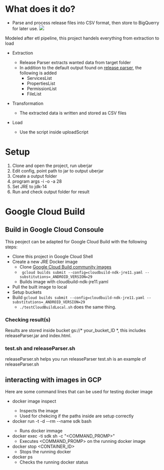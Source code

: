 # What does it do?
- Parse and process release files into CSV format, then store to BigQuerry for later use.
![](https://user-images.githubusercontent.com/22556115/116009384-32db2200-a5ce-11eb-87dc-e0aa025849b7.jpg)

Modeled after etl pipeline, this project handels everything from extraction to load

* Extraction
	* Release Parser extracts wanted data from target folder
	* In addition to the default output found on [release parser](https://android.googlesource.com/platform/cts/+/refs/heads/master/tools/release-parser/), the following is added
		* ServicesList
		* PropertiesList
		* PermissionList
		* FileList

* Transformation
	* The extracted data is written and stored as CSV files
* Load
	* Use the script inside uploadScript

# Setup
1. Clone and open the project, run uberjar
2. Edit config, point path to jar to output uberjar
3. Create a output folder
4. program args -i <target folder> -o <output folder> -a 28
5. Set JRE to jdk-14
6. Run and check output folder for result

# Google Cloud Build
## Build in Google Cloud Consoule
This peoject can be adapted for Google Cloud Build with the following steps:
* Clone this project in Google Cloud Shell
* Create a new JRE Docker image
	* Clone [Google Cloud Build community images](https://github.com/Alwin-Lin/cloud-builders-community) 
	* ``` gcloud builds submit --config=cloudbuild-ndk-jre11.yaml --substitutions=_ANDROID_VERSION=29``` 
	* Builds image with cloudbuild-ndk-jre11.yaml
* Pull the built image to local 
* Setup buckets
* Build ```gcloud builds submit --config=cloudbuild-ndk-jre11.yaml --substitutions=_ANDROID_VERSION=29```
	* ```./testCloudBuildLocal.sh``` does the same thing.
### Checking result(s)
Results are stored inside bucket gs://* your_bucket_ID *, this includes releaseParser.jar and index.html.
### test.sh and releaseParser.sh 
releaseParser.sh helps you run releaseParser
test.sh is an example of releaseParser.sh
## interacting with images in GCP
Here are some command lines that can be used for testing docker image
* docker image inspect <ID>
	* Inspects the image
	* Used for chekcing if the paths inside are setup correctly
* docker run -t -d --rm --name sdk <ID> bash
	* Runs <ID> docker immage
* docker exec -ti sdk sh -c "<COMMAND_PROMP>"
	* Executes <COMMAND_PROMP> on the running docker image
* docker stop <CONTAINER_ID>
	* Stops the running docker
* docker ps
	* Checks the running docker status 
